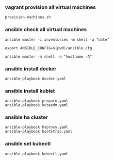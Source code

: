### vagrant provision all virtual machines

```
provision-machines.sh
```

### ansible check all virtual machines		

```
ansible master -i inventories -m shell -a "date"

export ANSIBLE_CONFIG=$(pwd)/ansible.cfg

ansible master -m shell -a "hostname -A"
```

### ansible install docker

```
ansible-playbook docker.yaml
```

### ansible install kublet
```
ansible-playbook prepare.yaml
ansible-playbook kubeadm.yaml
```

### ansible ha cluster
```
ansible-playbook haproxy.yaml
ansible-playbook bootstrap.yaml
```

### ansible set kubectl
```
ansible-playbook kubectl.yaml
```